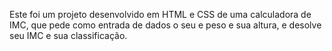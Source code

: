 Este foi um projeto desenvolvido em HTML e CSS de uma calculadora de IMC, que pede como entrada de dados o seu e peso e sua altura, e desolve seu IMC e sua classificação.
